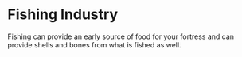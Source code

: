 # Fishing Industry
Fishing can provide an early source of food for your fortress and can provide shells and bones from what is fished as well.